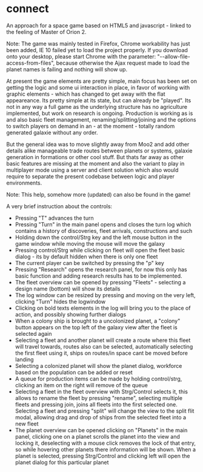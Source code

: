 connect
=======

An approach for a space game based on HTML5 and javascript - linked to the feeling of Master of Orion 2.

Note: The game was mainly tested in Firefox, Chrome workability has just been added, IE 10 failed yet to load the project properly. If you download onto your desktop, please start Chrome with the parameter: "--allow-file-access-from-files", because otherwise the Ajax request made to load the planet names is failing and nothing will show up.

At present the game elements are pretty simple, main focus has been set on getting the logic and some ui interaction in place, in favor of working with graphic elements - which has changed to get away with the flat appeareance. Its pretty simple at its state, but can already be "played". Its not in any way a full game as the underlying structure has no agriculture implemented, but work on research is ongoing.
Production is working as is and also basic fleet management, renaming/splitting/joining and the options to switch players on demand in an - at the moment - totally random generated galaxie without any order.

But the general idea was to move slightly away from Moo2 and add other details alike manageable trade routes between planets or systems, galaxie generation in formations or other cool stuff. But thats far away as other basic features are missing at the moment and also the variant to play in multiplayer mode using a server and client solution which also would require to separate the present codebase between logic and player environments.

Note: This help, somehow more (updated) can also be found in the game!

A very brief instruction about the controls:
- Pressing "T" advances the turn
- Pressing "Turn" in the main panel opens and closes the turn log which contains a history of discoveries, fleet arrivals, constructions and such
- Holding down the control/Strg key and the left mouse button in the game window while moving the mouse will move the galaxy
- Pressing control/Strg while clicking on fleet will open the fleet basic dialog - its by default hidden when there is only one fleet
- The current player can be switched by pressing the "p" key
- Pressing "Research" opens the research panel, for now this only has basic function and adding research results has to be implemented.
- The fleet overview can be opened by pressing "Fleets" - selecting a design name (bottom) will show its details
- The log window can be resized by pressing and moving on the very left, clicking "Turn" hides the logwindow
- Clicking on bold texts elements in the log will bring you to the place of action, and possibly showing further dialogs
- When a colony ship is brought to a uncolonized planet, a "colony" button appears on the top left of the galaxy view after the fleet is selected again
- Selecting a fleet and another planet will create a route where this fleet will travel towards, routes also can be selected, automatically selecting the first fleet using it, ships on routes/in space cant be moved before landing
- Selecting a colonized planet will show the planet dialog, workforce based on the population can be added or reset
- A queue for production items can be made by holding control/strg, clicking an item on the right will remove of the queue
- Selecting a fleet in the fleet overview with Strg/Control selects it, this allows to rename the fleet by pressing "rename", selecting multiple fleets and pressing join, joins all fleets into the first selected one. Selecting a fleet and pressing "split" will change the view to the split flit modal, allowing drag and drop of ships from the selected fleet into a new fleet
- The planet overview can be opened clicking on "Planets" in the main panel, clicking one on a planet scrolls the planet into the view and locking it, deselecting with a mouse click removes the lock of that entry, so while hovering other planets there information will be shown. When a planet is selected, pressing Strg/Control and clicking left will open the planet dialog for this particular planet


